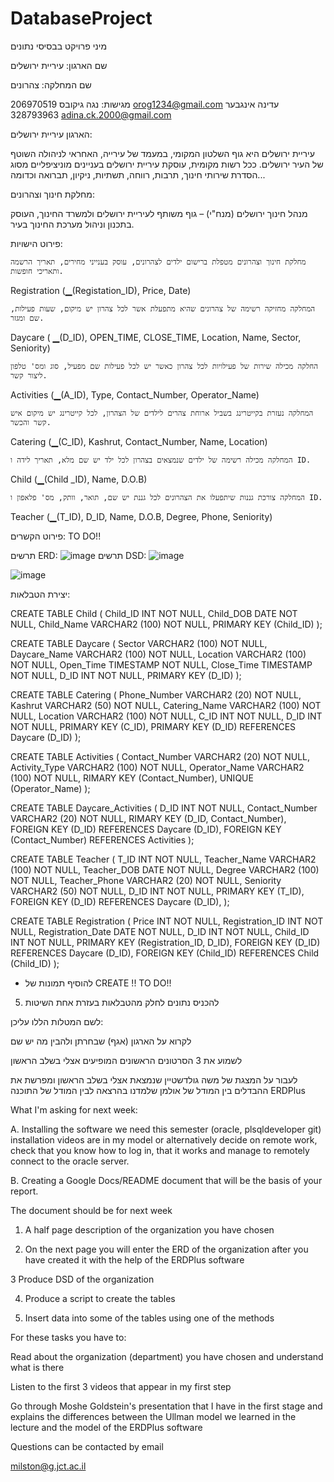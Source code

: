 # DatabaseProject
מיני פרויקט בבסיסי נתונים

שם הארגון: עיריית ירושלים

שם המחלקה: צהרונים

מגישות: 
נגה גיקובס 206970519 orog1234@gmail.com
עדינה אינגבער 328793963 adina.ck.2000@gmail.com


הארגון עיריית ירושלים:

עיריית ירושלים היא גוף השלטון המקומי, במעמד של עירייה, האחראי לניהולה השוטף של העיר ירושלים. 
ככל רשות מקומית, עוסקת עיריית ירושלים בעניינים מוניציפליים מסוג הסדרת שירותי חינוך, תרבות, רווחה, תשתיות, ניקיון, תברואה וכדומה...

מחלקת חינוך וצהרונים:

מנהל חינוך ירושלים (מנח"י) – גוף משותף לעיריית ירושלים ולמשרד החינוך, העוסק בתכנון וניהול מערכת החינוך בעיר.

פירוט הישויות: 

	מחלקת חינוך וצהרונים מטפלת ברישום ילדים לצהרונים, עוסק בענייני מחירים, תאריך הרשמה ותאריכי חופשות. 
Registration (▁(Registation_ID), Price, Date)

	המחלקה מחזיקה רשימה של צהרונים שהיא מתפעלת אשר לכל צהרון יש מיקום, שעות פעילות, שם ומגזר.
Daycare ( ▁(D_ID), OPEN_TIME, CLOSE_TIME, Location, Name, Sector, Seniority)

	החלקה מכילה שירות של פעילויות לכל צהרון כאשר יש לכל פעילות שם מפעיל, סוג ומס' טלפון ליצור קשר.
Activities (▁(A_ID), Type, Contact_Number, Operator_Name)

	המחלקה נעזרת בקייטרינג בשביל ארוחת צהרים לילדים של הצהרון, לכל קייטרינג יש מיקום איש קשר והכשר.
Catering (▁(C_ID), Kashrut, Contact_Number, Name, Location)

	המחלקה מכילה רשימה של ילדים שנמצאים בצהרון לכל ילד יש שם מלא, תאריך לידה ו ID.
Child (▁(Child _ID), Name, D.O.B)

	המחלקה צורכת גננות שיתפעלו את הצהרונים לכל גננת יש שם, תואר, וותק, מס' פלאפון ו ID.
Teacher (▁(T_ID), D_ID, Name, D.O.B, Degree, Phone, Seniority)

פירוט הקשרים: 
TO DO!! 

תרשים ERD:
![image](https://github.com/nogajacobs/DatabaseProject/assets/80648050/328daa84-77e5-4027-9e70-0d68f6265a23)
תרשים DSD:
![image](https://github.com/nogajacobs/DatabaseProject/assets/80648050/0361df78-f53b-4b6b-96f4-5e2e52ff3c8f)

![image](https://github.com/nogajacobs/DatabaseProject/assets/80648050/72e5ac58-072b-4dcf-8e47-8ca0fe3debb0)

יצירת הטבלאות:

CREATE TABLE Child 
(
  Child_ID INT NOT NULL,
  Child_DOB DATE NOT NULL,
  Child_Name VARCHAR2 (100) NOT NULL,
  PRIMARY KEY (Child_ID)
);

CREATE TABLE Daycare
(
  Sector VARCHAR2 (100) NOT NULL,
  Daycare_Name VARCHAR2 (100) NOT NULL,
  Location VARCHAR2 (100) NOT NULL,
  Open_Time TIMESTAMP NOT NULL,
  Close_Time TIMESTAMP NOT NULL,
  D_ID INT NOT NULL,
  PRIMARY KEY (D_ID)
);

CREATE TABLE Catering
(
  Phone_Number VARCHAR2 (20) NOT NULL,
  Kashrut VARCHAR2 (50) NOT NULL,
  Catering_Name VARCHAR2 (100) NOT NULL,
  Location VARCHAR2 (100) NOT NULL,
  C_ID INT NOT NULL,
  D_ID INT NOT NULL,
  PRIMARY KEY (C_ID),
  PRIMARY KEY (D_ID) REFERENCES Daycare (D_ID)
);

CREATE TABLE Activities
(
  Contact_Number VARCHAR2 (20) NOT NULL,
  Activity_Type VARCHAR2 (100) NOT NULL,
  Operator_Name VARCHAR2 (100) NOT NULL,
  RIMARY KEY (Contact_Number),
  UNIQUE (Operator_Name)
);

CREATE TABLE Daycare_Activities
(
  D_ID INT NOT NULL,
  Contact_Number VARCHAR2 (20) NOT NULL,
  RIMARY KEY (D_ID, Contact_Number),
  FOREIGN KEY (D_ID) REFERENCES Daycare (D_ID),
  FOREIGN KEY (Contact_Number) REFERENCES Activities
);

CREATE TABLE Teacher 
(
  T_ID INT NOT NULL,
  Teacher_Name VARCHAR2 (100) NOT NULL,
  Teacher_DOB DATE NOT NULL,
  Degree VARCHAR2 (100) NOT NULL,
  Teacher_Phone VARCHAR2 (20) NOT NULL,
  Seniority VARCHAR2 (50) NOT NULL,
  D_ID INT NOT NULL,
  PRIMARY KEY (T_ID),
  FOREIGN KEY (D_ID) REFERENCES Daycare (D_ID),
);

CREATE TABLE Registration
(
  Price INT NOT NULL,
  Registration_ID INT NOT NULL,
  Registration_Date DATE NOT NULL,
  D_ID INT NOT NULL,
  Child_ID INT NOT NULL,
  PRIMARY KEY (Registration_ID, D_ID),
  FOREIGN KEY (D_ID) REFERENCES Daycare (D_ID),
  FOREIGN KEY (Child_ID) REFERENCES Child (Child_ID)
);

- להוסיף תמונות של CREATE !! TO DO!!

5. להכניס נתונים לחלק מהטבלאות בעזרת אחת השיטות

לשם המטלות הללו עליכן:

לקרוא על הארגון (אגף) שבחרתן ולהבין מה יש שם

לשמוע את 3 הסרטונים הראשונים המופיעים אצלי בשלב הראשון

לעבור על המצגת של משה גולדשטיין שנמצאת אצלי בשלב הראשון ומפרשת את ההבדלים בין המודל של אולמן שלמדנו בהרצאה לבין המודל של התוכנה ERDPlus

What I'm asking for next week:

A. Installing the software we need this semester (oracle, plsqldeveloper git) installation videos are in my model or alternatively decide on remote work, check that you know how to log in, that it works and manage to remotely connect to the oracle server.

B. Creating a Google Docs/README document that will be the basis of your report.

The document should be for next week

1. A half page description of the organization you have chosen

2. On the next page you will enter the ERD of the organization after you have created it with the help of the ERDPlus software

3 Produce DSD of the organization

4. Produce a script to create the tables

5. Insert data into some of the tables using one of the methods



For these tasks you have to:



Read about the organization (department) you have chosen and understand what is there

Listen to the first 3 videos that appear in my first step

Go through Moshe Goldstein's presentation that I have in the first stage and explains the differences between the Ullman model we learned in the lecture and the model of the ERDPlus software

Questions can be contacted by email

milston@g.jct.ac.il
